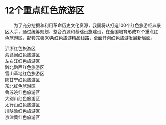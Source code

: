# 12个重点红色旅游区  

&emsp;&emsp;为了充分挖掘和利用革命历史文化资源，我国将从打造100个红色旅游经典景区入手，通过统筹规划、整合资源和基础设施建设，在全国培育形成12个重点红色旅游区，配套完善30条红色旅游精品线路，全面开创红色旅游发展新局面。  

沪浙红色旅游区  
湘赣闽红色旅游区  
左右江红色旅游区  
黔北黔西红色旅游区  
雪山草地红色旅游区  
陕甘宁红色旅游区  
东北红色旅游区  
鲁苏皖红色旅游区  
大别山红色旅游区  
太行山红色旅游区  
川陕渝红色旅游区  
京津冀红色旅游区  
